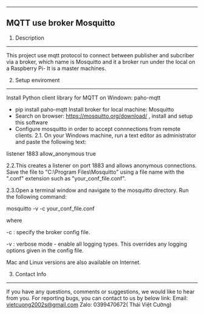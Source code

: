 ------------------------------------------------------------------------------
MQTT use broker Mosquitto                                   
------------------------------------------------------------------------------

1. Description
--------------
This project use mqtt protocol to connect between publisher and subcriber via 
a broker, which name is Mosquitto and it a broker run under the local on a 
Raspberry Pi- It is a master machines. 

2. Setup enviroment 
----------------------
Install Python client library for MQTT on Windown: paho-mqtt
- pip install paho-mqtt
Install broker for local machine: Mosquitto 
- Search on browser: https://mosquitto.org/download/ , install and setup this software 
- Configure mosquitto in order to accept connnections from remote clients. 
2.1. On your Windows machine, run a text editor as administrator and paste the following text:

listener 1883
allow_anonymous true

2.2.This creates a listener on port 1883 and allows anonymous connections. Save the file to 
"C:\Program Files\Mosquitto" using a file name with the ".conf" extension such as "your_conf_file.conf".

2.3.Open a terminal window and navigate to the mosquitto directory. Run the following command:

mosquitto -v -c your_conf_file.conf

where

-c : specify the broker config file.

-v : verbose mode - enable all logging types. This overrides any logging options given in the config file.

Mac and Linux versions are also available on Internet.

3. Contact Info
---------------
If you have any questions, comments or suggestions, we would like to hear from
you.  For reporting bugs, you can contact to us by below link: 
    Email:  vietcuong2002s@gmail.com
    Zalo:   0399470672( Thái Việt Cường)
